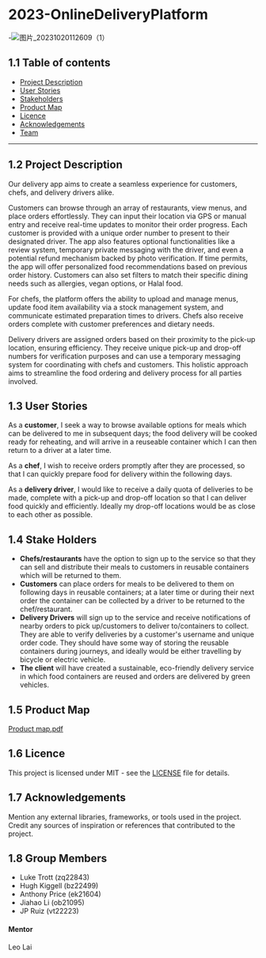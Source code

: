 # 2023-OnlineDeliveryPlatform
-![图片_20231020112609（1）](https://github.com/spe-uob/2023-OnlineDeliveryPlatform/assets/101518538/84d3c1fc-8338-4d18-abb6-edf01fb53b5f)
## 1.1 Table of contents
- [Project Description](#12-project-description)
- [User Stories](#13-user-stories)
- [Stakeholders](#14-stake-holders)
- [Product Map](#15-product-map)
- [Licence](#16-licence)
- [Acknowledgements](#17-acknowledgements)
- [Team](#18-group-members)
---
## 1.2 Project Description
Our delivery app aims to create a seamless experience for customers, chefs, and delivery drivers alike. 

Customers can browse through an array of restaurants, view menus, and place orders effortlessly. They can input their location via GPS or manual entry and receive real-time updates to monitor their order progress. Each customer is provided with a unique order number to present to their designated driver. The app also features optional functionalities like a review system, temporary private messaging with the driver, and even a potential refund mechanism backed by photo verification. If time permits, the app will offer personalized food recommendations based on previous order history. Customers can also set filters to match their specific dining needs such as allergies, vegan options, or Halal food.

For chefs, the platform offers the ability to upload and manage menus, update food item availability via a stock management system, and communicate estimated preparation times to drivers. Chefs also receive orders complete with customer preferences and dietary needs.

Delivery drivers are assigned orders based on their proximity to the pick-up location, ensuring efficiency. They receive unique pick-up and drop-off numbers for verification purposes and can use a temporary messaging system for coordinating with chefs and customers. This holistic approach aims to streamline the food ordering and delivery process for all parties involved.

## 1.3 User Stories

As a **customer**, I seek a way to browse available options for meals which can be delivered to me in subsequent days; the food delivery will be cooked ready for reheating, and will arrive in a reuseable container which I can then return to a driver at a later time.

As a **chef**, I wish to receive orders promptly after they are processed, so that I can quickly prepare food for delivery within the following days.

As a **delivery driver**, I would like to receive a daily quota of deliveries to be made, complete with a pick-up and drop-off location so that I can deliver food quickly and efficiently. Ideally my drop-off locations would be as close to each other as possible.

## 1.4 Stake Holders

- **Chefs/restaurants** have the option to sign up to the service so that they can sell and distribute their meals to customers in reusable containers which will be returned to them. 
- **Customers** can place orders for meals to be delivered to them on following days in reusable containers; at a later time or during their next order the container can be collected by a driver to be returned to the chef/restaurant.
- **Delivery Drivers** will sign up to the service and receive notifications of nearby orders to pick up/customers to deliver to/containers to collect. They are able to verify deliveries by a customer's username and unique order code. They should have some way of storing the reusable containers during journeys, and ideally would be either travelling by bicycle or electric vehicle.
- **The client** will have created a sustainable, eco-friendly delivery service in which food containers are reused and orders are delivered by green vehicles.

## 1.5  Product Map

[Product map.pdf](https://github.com/spe-uob/2023-OnlineDeliveryPlatform/files/13349951/Product.map.pdf)

## 1.6 Licence

This project is licensed under MIT - see the [LICENSE](https://github.com/spe-uob/2023-OnlineDeliveryPlatform/blob/main/LICENSE) file for details.

## 1.7 Acknowledgements

Mention any external libraries, frameworks, or tools used in the project.   
Credit any sources of inspiration or references that contributed to the project.

## 1.8 Group Members
- Luke Trott (zq22843)
- Hugh Kiggell (bz22499)
- Anthony Price (ek21604)
- Jiahao Li (ob21095)
- JP Ruiz (vt22223)
#### Mentor
Leo Lai

